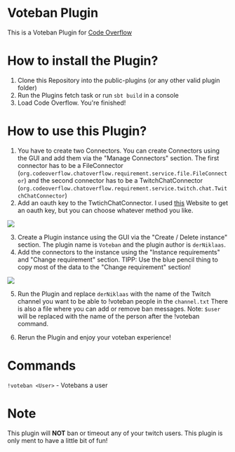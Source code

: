 # Voteban Plugin

This is a Voteban Plugin for [Code Overflow](https://github.com/codeoverflow-org/chatoverflow)

# How to install the Plugin?
1. Clone this Repository into the public-plugins (or any other valid plugin folder)
2. Run the Plugins fetch task or run ```sbt build``` in a console
3. Load Code Overflow. You're finished!

# How to use this Plugin?
1. You have to create two Connectors. You can create Connectors using the GUI and add them via the "Manage Connectors" section.
The first connector has to be a FileConnector (```org.codeoverflow.chatoverflow.requirement.service.file.FileConnector```) and the second connector has to be a TwitchChatConnector (```org.codeoverflow.chatoverflow.requirement.service.twitch.chat.TwitchChatConnector```)
2. Add an oauth key to the TwtichChatConnector. I used [this](https://twitchapps.com/tmi/) Website to get an oauth key, but you can choose whatever method you like.

![](http://derniklaas.de/oauth_key.jpg)

3. Create a Plugin instance using the GUI via the "Create / Delete instance" section. The plugin name is ```Voteban``` and the plugin author is ```derNiklaas```.
4. Add the connectors to the instance using the "Instance requirements" and "Change requirement" section. TIPP: Use the blue pencil thing to copy most of the data to the "Change requirement" section!

![](http://derniklaas.de/requirements.jpg)

5. Run the Plugin and replace ```derNiklaas``` with the name of the Twitch channel you want to be able to !voteban people in the ```channel.txt``` 
There is also a file where you can add or remove ban messages. Note: ```$user``` will be replaced with the name of the person after the !voteban command.

6. Rerun the Plugin and enjoy your voteban experience!

# Commands
```!voteban <User>``` - Votebans a user

# Note
This plugin will **NOT** ban or timeout any of your twitch users. This plugin is only ment to have a little bit of fun! 
